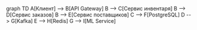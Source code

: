 graph TD
  A[Клиент] --> B[API Gateway]
  B --> C[Сервис инвентаря]
  B --> D[Сервис заказов]
  B --> E[Сервис поставщиков]
  C --> F[PostgreSQL] 
  D --> G[Kafka]
  E --> H[Redis]
  G --> I[ML Service]

